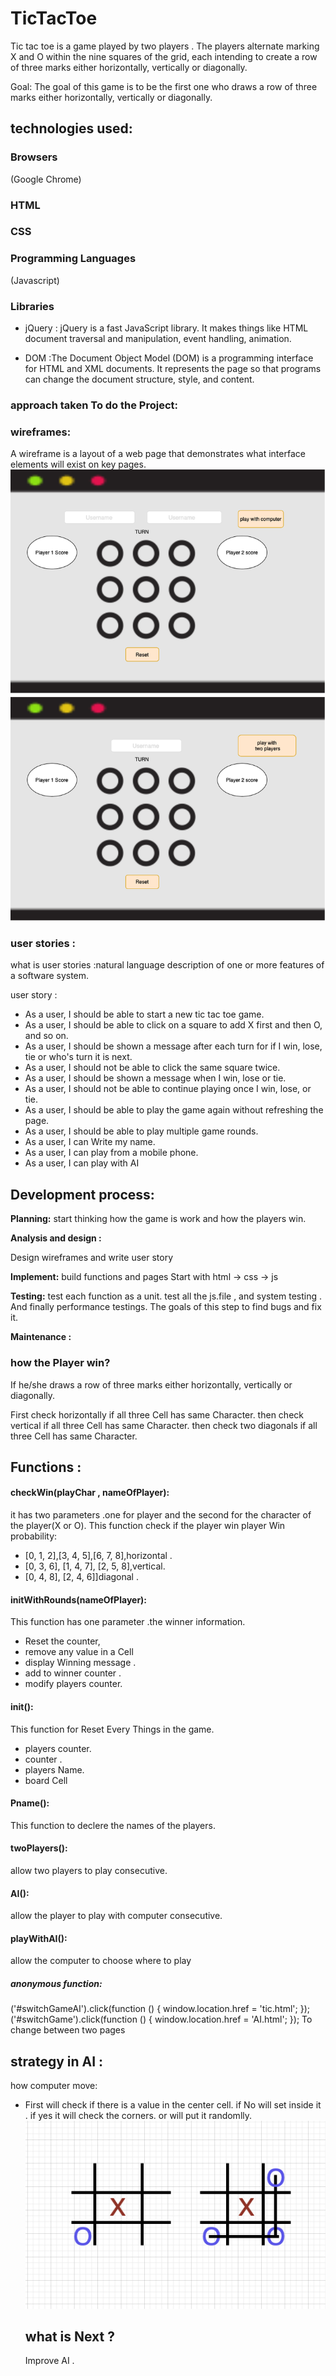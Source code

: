 # TicTacToe
 
 Tic tac toe is a game played by two players .
 The players alternate marking X and O within the nine squares of the grid, each intending to create a row of three marks either horizontally, vertically or diagonally.
  
Goal:
The goal of this game is to be the first one who draws a row of three marks either horizontally, vertically or diagonally.


## technologies used:
### Browsers 
(Google Chrome)

### HTML 
### CSS
### Programming Languages
 (Javascript)
 ### Libraries
  * jQuery : jQuery is a fast JavaScript library. It makes things like HTML document traversal and manipulation, event handling, animation.
  
  * DOM :The Document Object Model (DOM) is a programming interface for HTML and XML documents. It represents the page so that programs can change the document structure, style, and content. 

### approach taken To do the Project:


 ### wireframes:

 A wireframe is a layout of a web page that demonstrates what interface elements will exist on key pages. 
 ![Getting Started](XO.png)

 ### user stories :

  what is user stories :natural language description of one or more features of a software system.

  user story :
* As a user, I should be able to start a new tic tac toe game.
* As a user, I should be able to click on a square to add X first and then O, and so on.
* As a user, I should be shown a message after each turn for if I win, lose, tie or who's turn it is next.
* As a user, I should not be able to click the same square twice.
* As a user, I should be shown a message when I win, lose or tie.
* As a user, I should not be able to continue playing once I win, lose, or tie.
* As a user, I should be able to play the game again without refreshing the page.
* As a user, I should be able to play multiple game rounds.
* As a user, I can Write my name.
* As a user, I can play  from a mobile phone.
* As a user, I can play with AI 

## Development process:

**Planning:** start thinking how the game is work and how the players win.

**Analysis and design :**

Design wireframes and write user story

**Implement:** 
build functions and pages 
Start with html -> css -> js 

**Testing:** 
test each function as a unit.
 test all the js.file , and system testing .
And finally performance testings.
The goals of this step to find bugs and fix it.

**Maintenance :**


### how the Player win?
If he/she draws a row of three marks either horizontally, vertically or diagonally.

First check horizontally if all three Cell has same Character.
then  check vertical if all three Cell has same Character.
then  check two diagonals if all three Cell has same Character.

## Functions :
#### checkWin(playChar , nameOfPlayer):
it has two parameters .one  for player and the second for the character of the player(X or O).
This function check if the player win
player  Win probability:
* [0, 1, 2],[3, 4, 5],[6, 7, 8],horizontal .
* [0, 3, 6], [1, 4, 7], [2, 5, 8],vertical.
* [0, 4, 8], [2, 4, 6]]diagonal .
#### initWithRounds(nameOfPlayer):
This function has one parameter .the winner information.
* Reset the counter, 
* remove any value in a Cell
* display Winning message .
* add to winner counter .
* modify players counter.
#### init():
This function for Reset Every Things in the game.
* players counter.
* counter .
*  players Name.
* board Cell
#### Pname():
This function to declere the names of the players.
 
 #### twoPlayers():

allow two players to play consecutive.

#### AI():

allow the player to play with computer consecutive.

#### playWithAI():

allow the computer to choose where to play 
 ##### anonymous function:

 ('#switchGameAI').click(function () {
    window.location.href = 'tic.html';
});
('#switchGame').click(function () {
    window.location.href = 'AI.html';
});
  To change between two pages
## strategy in AI :

how computer move: 
* First will check if there is a value  in the center cell. if No will set inside it .
if yes it will check the corners.
or will put it randomlly.
![Getting Started](strategy.png)

  ## what is Next ?

  Improve AI .



 

